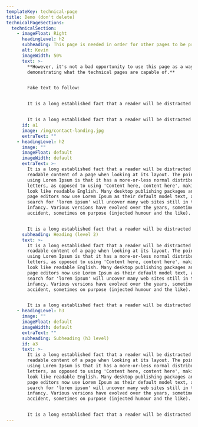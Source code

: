 ```yaml
---
templateKey: technical-page
title: Demo (don't delete)
technicalPageSections:
  technicalSection:
    - imageFloat: Right
      headingLevel: h2
      subheading: This page is needed in order for other pages to be properly queried
      alt: Kevin
      imageWidth: 50%
      text: >-
        **However, it's not a bad opportunity to use this page as a way of
        demonstrating what the technical pages are capable of.**


        Fake text to follow:


        It is a long established fact that a reader will be distracted by the readable content of a page when looking at its layout. The point of using Lorem Ipsum is that it has a more-or-less normal distribution of letters, as opposed to using 'Content here, content here', making it look like readable English. Many desktop publishing packages and web page editors now use Lorem Ipsum as their default model text, and a search for 'lorem ipsum' will uncover many web sites still in their infancy. Various versions have evolved over the years, sometimes by accident, sometimes on purpose (injected humour and the like).


        It is a long established fact that a reader will be distracted by the readable content of a page when looking at its layout. The point of using Lorem Ipsum is that it has a more-or-less normal distribution of letters, as opposed to using 'Content here, content here', making it look like readable English. Many desktop publishing packages and web page editors now use Lorem Ipsum as their default model text, and a search for 'lorem ipsum' will uncover many web sites still in their infancy. Various versions have evolved over the years, sometimes by accident, sometimes on purpose (injected humour and the like).
      id: a1
      image: /img/contact-landing.jpg
      extraText: ""
    - headingLevel: h2
      image: ""
      imageFloat: default
      imageWidth: default
      extraText: >-
        It is a long established fact that a reader will be distracted by the
        readable content of a page when looking at its layout. The point of
        using Lorem Ipsum is that it has a more-or-less normal distribution of
        letters, as opposed to using 'Content here, content here', making it
        look like readable English. Many desktop publishing packages and web
        page editors now use Lorem Ipsum as their default model text, and a
        search for 'lorem ipsum' will uncover many web sites still in their
        infancy. Various versions have evolved over the years, sometimes by
        accident, sometimes on purpose (injected humour and the like).


        It is a long established fact that a reader will be distracted by the readable content of a page when looking at its layout. The point of using Lorem Ipsum is that it has a more-or-less normal distribution of letters, as opposed to using 'Content here, content here', making it look like readable English. Many desktop publishing packages and web page editors now use Lorem Ipsum as their default model text, and a search for 'lorem ipsum' will uncover many web sites still in their infancy. Various versions have evolved over the years, sometimes by accident, sometimes on purpose (injected humour and the like).
      subheading: Heading (level 2)
      text: >-
        It is a long established fact that a reader will be distracted by the
        readable content of a page when looking at its layout. The point of
        using Lorem Ipsum is that it has a more-or-less normal distribution of
        letters, as opposed to using 'Content here, content here', making it
        look like readable English. Many desktop publishing packages and web
        page editors now use Lorem Ipsum as their default model text, and a
        search for 'lorem ipsum' will uncover many web sites still in their
        infancy. Various versions have evolved over the years, sometimes by
        accident, sometimes on purpose (injected humour and the like).


        It is a long established fact that a reader will be distracted by the readable content of a page when looking at its layout. The point of using Lorem Ipsum is that it has a more-or-less normal distribution of letters, as opposed to using 'Content here, content here', making it look like readable English. Many desktop publishing packages and web page editors now use Lorem Ipsum as their default model text, and a search for 'lorem ipsum' will uncover many web sites still in their infancy. Various versions have evolved over the years, sometimes by accident, sometimes on purpose (injected humour and the like).
    - headingLevel: h3
      image: ""
      imageFloat: default
      imageWidth: default
      extraText: ""
      subheading: Subheading (h3 level)
      id: a3
      text: >-
        It is a long established fact that a reader will be distracted by the
        readable content of a page when looking at its layout. The point of
        using Lorem Ipsum is that it has a more-or-less normal distribution of
        letters, as opposed to using 'Content here, content here', making it
        look like readable English. Many desktop publishing packages and web
        page editors now use Lorem Ipsum as their default model text, and a
        search for 'lorem ipsum' will uncover many web sites still in their
        infancy. Various versions have evolved over the years, sometimes by
        accident, sometimes on purpose (injected humour and the like).


        It is a long established fact that a reader will be distracted by the readable content of a page when looking at its layout. The point of using Lorem Ipsum is that it has a more-or-less normal distribution of letters, as opposed to using 'Content here, content here', making it look like readable English. Many desktop publishing packages and web page editors now use Lorem Ipsum as their default model text, and a search for 'lorem ipsum' will uncover many web sites still in their infancy. Various versions have evolved over the years, sometimes by accident, sometimes on purpose (injected humour and the like).
---
```

